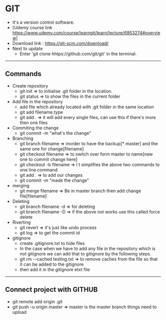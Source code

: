 # GIT 
 - It's a version control software.
 - [Udemy course link https://www.udemy.com/course/learngit/learn/lecture/6853274#overview]
 - Download link : https://git-scm.com/download/
 - Next to update
    - Enter 'git clone hhtps://github.com/git/git' in the terminal.
****
## Commands 
 - Create repository
   - git init => to initialise .git folder in the location.
   - git status => to show the files in the current folder
 - Add file in the repository
   - add file which already located with .git folder in the same location
   - git add filename.type
   - git add . => it will add every single files, can use this if there's more then one files
 - Commiting the change
   - git commit -m "what's the change" 
 - Branching
   - git branch filename => inorder to have the backup[* master] and the same one for change[filename]
   - git checkout filename => to switch over form master to name[new one to commit change here]
   - git checkout -b filename => I t simplifies the above two commands to one line command
   - git add . => to add our changes
   - git commit -m "made the change"
 - merging
   - git merge filename => Be in master branch then add change file[filename]
 - Deleting
   - git branch filename -d => for deleting
   - git branch filename -D => if the above not works use this called force delete
 - Riverting
   - git revert <commitid> => it's just like undo process
   - git log => to get the commit id
 - gitignore
   - create .gitignore.txt to hide files
   - In the case when we have to add any file in the repository which is not gitignore we can add that to gitignore by the following steps.
   - git rm --cached testing.txt => to remove caches from the file so that it can be added to the gitignore
   - then add it in the gitignore etxt file
 *** 
 ## Connect project with GITHUB
   - git remote add origin <url of git repository>.git
   - git push -u origin master => master is the master branch things need to upload
 
